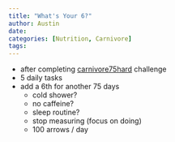 ```yaml
---
title: "What's Your 6?"
author: Austin
date:
categories: [Nutrition, Carnivore]
tags:
---
```



* after completing [carnivore75hard]([https://nutritionwithjudy.com/carnivore75hard/](https://nutritionwithjudy.com/carnivore75hard/)) challenge
* 5 daily tasks
* add a 6th for another 75 days
    * cold shower?
    * no caffeine?
    * sleep routine?
    * stop measuring (focus on doing)
    * 100 arrows / day
